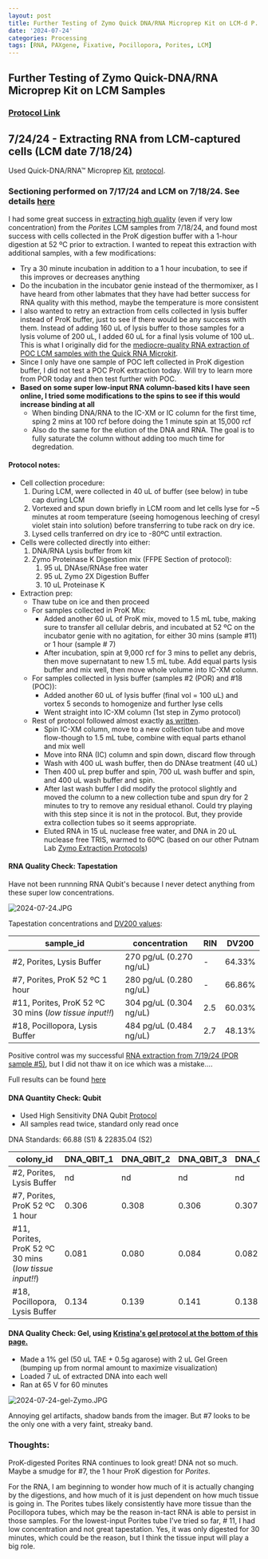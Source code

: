 ```yaml
---
layout: post
title: Further Testing of Zymo Quick DNA/RNA Microprep Kit on LCM-d P. acuta and P. compressa
date: '2024-07-24'
categories: Processing
tags: [RNA, PAXgene, Fixative, Pocillopora, Porites, LCM]
---
```


## Further Testing of Zymo Quick-DNA/RNA Microprep Kit on LCM Samples

### [Protocol Link](https://files.zymoresearch.com/protocols/_d7005t_d7005_quick-dna-rna_microprep_plus_kit.pdf)

## 7/24/24 - Extracting RNA from LCM-captured cells (LCM date 7/18/24)

Used Quick-DNA/RNA™ Microprep [Kit](https://www.zymoresearch.com/products/quick-dna-rna-microprep-plus-kit), [protocol](https://files.zymoresearch.com/protocols/_d7005t_d7005_quick-dna-rna_microprep_plus_kit.pdf).

### Sectioning performed on 7/17/24 and LCM on 7/18/24. See details [here](https://zdellaert.github.io/ZD_Putnam_Lab_Notebook/LCM-Test-4/) 

I had some great success in [extracting high quality](https://zdellaert.github.io/ZD_Putnam_Lab_Notebook/LCM-20240718-RNA-DNA-Extractions-Zymo/) (even if very low concentration) from the *Porites* LCM samples from 7/18/24, and found most success with cells collected in the ProK digestion buffer with a 1-hour digestion at 52 ºC prior to extraction. I wanted to repeat this extraction with additional samples, with a few modifications:
- Try a 30 minute incubation in addition to a 1 hour incubation, to see if this improves or decreases anything
- Do the incubation in the incubator genie instead of the thermomixer, as I have heard from other labmates that they have had better success for RNA quality with this method, maybe the temperature is more consistent
- I also wanted to retry an extraction from cells collected in lysis buffer instead of ProK buffer, just to see if there would be any success with them. Instead of adding 160 uL of lysis buffer to those samples for a lysis volume of 200 uL, I added 60 uL for a final lysis volume of 100 uL. This is what I originally did for the [mediocre-quality RNA extraction of POC LCM samples with the Quick RNA Microkit](https://zdellaert.github.io/ZD_Putnam_Lab_Notebook/LCM-20240613-RNA-Extractions-Zymo/).
- Since I only have one sample of POC left collected in ProK digestion buffer, I did not test a POC ProK extraction today. Will try to learn more from POR today and then test further with POC.
- **Based on some super low-input RNA column-based kits I have seen online, I tried some modifications to the spins to see if this would increase binding at all**
  - When binding DNA/RNA to the IC-XM or IC column for the first time, sping 2 mins at 100 rcf before doing the 1 minute spin at 15,000 rcf
  - Also do the same for the elution of the DNA and RNA. The goal is to fully saturate the column without adding too much time for degredation.

#### Protocol notes:

- Cell collection procedure:
  1. During LCM, were collected in 40 uL of buffer (see below) in tube cap during LCM
  2. Vortexed and spun down briefly in LCM room and let cells lyse for ~5 minutes at room temperature (seeing homogenous leeching of cresyl violet stain into solution) before transferring to tube rack on dry ice.
  3. Lysed cells tranferred on dry ice to -80ºC until extraction.
- Cells were collected directly into either:
  1. DNA/RNA Lysis buffer from kit
  2. Zymo Proteinase K Digestion mix (FFPE Section of protocol):
     1. 95 uL DNAse/RNAse free water
     2. 95 uL Zymo 2X Digestion Buffer
     3. 10 uL Proteinase K
- Extraction prep:
  - Thaw tube on ice and then proceed
  - For samples collected in ProK Mix:
    - Added another 60 uL of ProK mix, moved to 1.5 mL tube, making sure to transfer all cellular debris, and incubated at 52 ºC on the incubator genie with no agitation, for either 30 mins (sample #11) or 1 hour (sample # 7)
    - After incubation, spin at 9,000 rcf for 3 mins to pellet any debris, then move supernatant to new 1.5 mL tube. Add equal parts lysis buffer and mix well, then move whole volume into IC-XM column.
  - For samples collected in lysis buffer (samples #2 (POR) and #18 (POC)):
    - Added another 60 uL of lysis buffer (final vol = 100 uL) and vortex 5 seconds to homogenize and further lyse cells
    - Went straight into IC-XM column (1st step in Zymo protocol)
  - Rest of protocol followed almost exactly [as written]((https://files.zymoresearch.com/protocols/_d7005t_d7005_quick-dna-rna_microprep_plus_kit.pdf)). 
    - Spin IC-XM column, move to a new collection tube and move flow-though to 1.5 mL tube, combine with equal parts ethanol and mix well
    - Move into RNA (IC) column and spin down, discard flow through
    - Wash with 400 uL wash buffer, then do DNAse treatment (40 uL)
    - Then 400 uL prep buffer and spin, 700 uL wash buffer and spin, and 400 uL wash buffer and spin.
    - After last wash buffer I did modify the protocol slightly and moved the column to a new collection tube and spun dry for 2 minutes to try to remove any residual ethanol. Could try playing with this step since it is not in the protocol. But, they provide extra collection tubes so it seems appropriate.
    - Eluted RNA in 15 uL nuclease free water, and DNA in 20 uL nuclease free TRIS, warmed to 60ºC (based on our other Putnam Lab [Zymo Extraction Protocols](https://zdellaert.github.io/ZD_Putnam_Lab_Notebook/Protocols_Zymo_Quick_DNA_RNA_Miniprep_Plus/))

#### RNA Quality Check: Tapestation

Have not been runnning RNA Qubit's because I never detect anything from these super low concentrations.

![2024-07-24.JPG](https://github.com/zdellaert/ZD_Putnam_Lab_Notebook/blob/master/images/tapestation/2024-07-24.JPG?raw=true)

Tapestation concentrations and [DV200 values](https://www.agilent.com/en/promotions/tapestation-dv200-determination):

| sample_id | concentration | RIN | DV200 | 
|-----------|------------|------------|-------|
| #2, Porites, Lysis Buffer   |  270 pg/uL (0.270 ng/uL) | - | 64.33% |
| #7, Porites, ProK 52 ºC 1 hour  |   280 pg/uL (0.280 ng/uL)  | - | 66.86% |
| #11, Porites, ProK 52 ºC 30 mins (*low tissue input!!*)  |   304 pg/uL (0.304 ng/uL)  | 2.5 | 60.03% |
| #18, Pocillopora, Lysis Buffer   |  484 pg/uL (0.484 ng/uL) | 2.7 | 48.13% |

Positive control was my successful [RNA extraction from 7/19/24 (POR sample #5)](https://zdellaert.github.io/ZD_Putnam_Lab_Notebook/LCM-20240718-RNA-DNA-Extractions-Zymo/), but I did not thaw it on ice which was a mistake....

Full results can be found [here](https://github.com/zdellaert/ZD_Putnam_Lab_Notebook/blob/master/images/tapestation/2024-07-24.pdf)

#### DNA Quantity Check: Qubit

- Used High Sensitivity DNA Qubit [Protocol](https://zdellaert.github.io/ZD_Putnam_Lab_Notebook/Qubit-Protocol/)
- All samples read twice, standard only read once

DNA Standards: 66.88 (S1) & 22835.04 (S2)

| colony_id                      | DNA_QBIT_1 | DNA_QBIT_2 |   DNA_QBIT_3      | DNA_QBIT_AVG |
|--------------------------------|------------|------------|-------------------|--------------|
| #2, Porites, Lysis Buffer      |    nd      |    nd      |       nd          |        nd    |
| #7, Porites, ProK 52 ºC 1 hour |    0.306   |    0.308   |       0.306       |      0.307   |
| #11, Porites, ProK 52 ºC 30 mins (*low tissue input!!*)  |  0.081    | 0.080 |    0.084    |   0.082   |
| #18, Pocillopora, Lysis Buffer |    0.134   |    0.139   |       0.141       |    0.138    |

#### DNA Quality Check: Gel, using [Kristina's gel protocol at the bottom of this page.](https://zdellaert.github.io/ZD_Putnam_Lab_Notebook/Protocols_Zymo_Quick_DNA_RNA_Miniprep_Plus/)

- Made a 1% gel (50 uL TAE + 0.5g agarose) with 2 uL Gel Green (bumping up from normal amount to maximize visualization)
- Loaded 7 uL of extracted DNA into each well
- Ran at 65 V for 60 minutes

![2024-07-24-gel-Zymo.JPG](https://github.com/zdellaert/ZD_Putnam_Lab_Notebook/blob/master/images/gels/2024-07-24-gel-Zymo.JPG?raw=true)

Annoying gel artifacts, shadow bands from the imager. But #7 looks to be the only one with a very faint, streaky band.

### Thoughts: 

ProK-digested Porites RNA continues to look great! DNA not so much. Maybe a smudge for #7, the 1 hour ProK digestion for *Porites*.

For the RNA, I am beginning to wonder how much of it is actually changing by the digestions, and how much of it is just dependent on how much tissue is going in. The Porites tubes likely consistently have more tissue than the Pocillopora tubes, which may be the reason in-tact RNA is able to persist in those samples. For the lowest-input Porites tube I've tried so far, # 11, I had low concentration and not great tapestation. Yes, it was only digested for 30 minutes, which could be the reason, but I think the tissue input will play a big role.